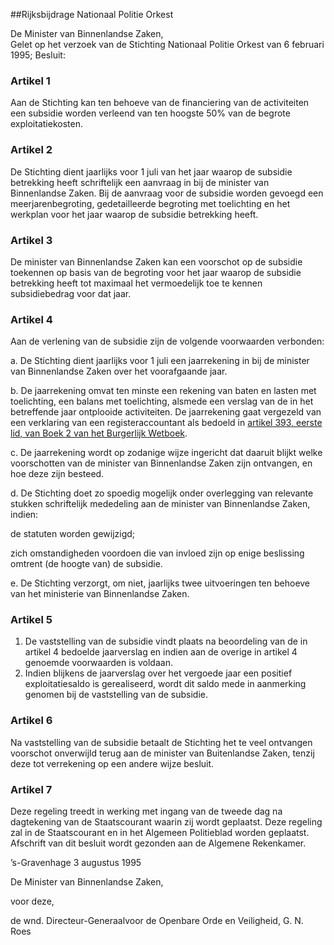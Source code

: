 <meta http-equiv='Content-Type' content='text/html; charset=utf-8' />

##Rijksbijdrage Nationaal Politie Orkest 

De Minister van Binnenlandse Zaken,  
Gelet op het verzoek van de Stichting Nationaal Politie Orkest van 6 februari 1995;
Besluit:     

### Artikel  1  

Aan de Stichting kan ten behoeve van de financiering van de activiteiten een subsidie worden verleend van ten hoogste 50% van de begrote exploitatiekosten.  

### Artikel  2  

De Stichting dient jaarlijks voor 1 juli van het jaar waarop de subsidie betrekking heeft schriftelijk een aanvraag in bij de minister van Binnenlandse Zaken. Bij de aanvraag voor de subsidie worden gevoegd een meerjarenbegroting, gedetailleerde begroting met toelichting en het werkplan voor het jaar waarop de subsidie betrekking heeft.  

### Artikel  3  

De minister van Binnenlandse Zaken kan een voorschot op de subsidie toekennen op basis van de begroting voor het jaar waarop de subsidie betrekking heeft tot maximaal het vermoedelijk toe te kennen subsidiebedrag voor dat jaar.  

### Artikel  4  

Aan de verlening van de subsidie zijn de volgende voorwaarden verbonden: 

a.  De Stichting dient jaarlijks voor 1 juli een jaarrekening in bij de minister van Binnenlandse Zaken over het voorafgaande jaar. 

b.  De jaarrekening omvat ten minste een rekening van baten en lasten met toelichting, een balans met toelichting, alsmede een verslag van de in het betreffende jaar ontplooide activiteiten. De jaarrekening gaat vergezeld van een verklaring van een registeraccountant als bedoeld in [artikel 393, eerste lid, van Boek 2 van het Burgerlijk Wetboek](../../../../../../wet/burgerlijk/wetboek/boek/2/BWBR0003045/README.md). 

c.  De jaarrekening wordt op zodanige wijze ingericht dat daaruit blijkt welke voorschotten van de minister van Binnenlandse Zaken zijn ontvangen, en hoe deze zijn besteed. 

d.  De Stichting doet zo spoedig mogelijk onder overlegging van relevante stukken schriftelijk mededeling aan de minister van Binnenlandse Zaken, indien: 

de statuten worden gewijzigd;  

zich omstandigheden voordoen die van invloed zijn op enige beslissing omtrent (de hoogte van) de subsidie.   

e.  De Stichting verzorgt, om niet, jaarlijks twee uitvoeringen ten behoeve van het ministerie van Binnenlandse Zaken.   

### Artikel  5  

1.  De vaststelling van de subsidie vindt plaats na beoordeling van de in artikel 4 bedoelde jaarverslag en indien aan de overige in artikel 4 genoemde voorwaarden is voldaan.   
2.  Indien blijkens de jaarverslag over het vergoede jaar een positief exploitatiesaldo is gerealiseerd, wordt dit saldo mede in aanmerking genomen bij de vaststelling van de subsidie.   

### Artikel  6  

Na vaststelling van de subsidie betaalt de Stichting het te veel ontvangen voorschot onverwijld terug aan de minister van Buitenlandse Zaken, tenzij deze tot verrekening op een andere wijze besluit.  

### Artikel  7  

Deze regeling treedt in werking met ingang van de tweede dag na dagtekening van de Staatscourant waarin zij wordt geplaatst. 
Deze regeling zal in de Staatscourant en in het Algemeen Politieblad worden geplaatst. Afschrift van dit besluit wordt gezonden aan de Algemene Rekenkamer.   

’s-Gravenhage 
3 augustus 1995    

De
Minister van Binnenlandse Zaken, 

voor deze, 

de
wnd. Directeur-Generaalvoor de Openbare Orde en Veiligheid, 
G. N.  Roes      
